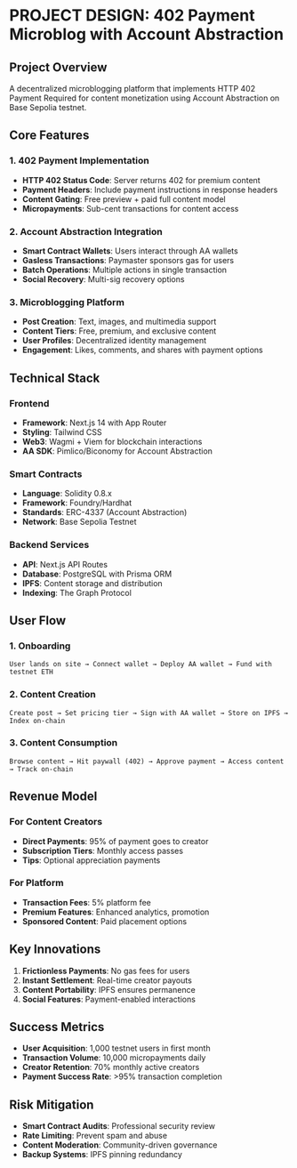 # PROJECT DESIGN: 402 Payment Microblog with Account Abstraction

## Project Overview

A decentralized microblogging platform that implements HTTP 402 Payment Required for content monetization using Account Abstraction on Base Sepolia testnet.

## Core Features

### 1. 402 Payment Implementation
- **HTTP 402 Status Code**: Server returns 402 for premium content
- **Payment Headers**: Include payment instructions in response headers
- **Content Gating**: Free preview + paid full content model
- **Micropayments**: Sub-cent transactions for content access

### 2. Account Abstraction Integration
- **Smart Contract Wallets**: Users interact through AA wallets
- **Gasless Transactions**: Paymaster sponsors gas for users
- **Batch Operations**: Multiple actions in single transaction
- **Social Recovery**: Multi-sig recovery options

### 3. Microblogging Platform
- **Post Creation**: Text, images, and multimedia support
- **Content Tiers**: Free, premium, and exclusive content
- **User Profiles**: Decentralized identity management
- **Engagement**: Likes, comments, and shares with payment options

## Technical Stack

### Frontend
- **Framework**: Next.js 14 with App Router
- **Styling**: Tailwind CSS
- **Web3**: Wagmi + Viem for blockchain interactions
- **AA SDK**: Pimlico/Biconomy for Account Abstraction

### Smart Contracts
- **Language**: Solidity 0.8.x
- **Framework**: Foundry/Hardhat
- **Standards**: ERC-4337 (Account Abstraction)
- **Network**: Base Sepolia Testnet

### Backend Services
- **API**: Next.js API Routes
- **Database**: PostgreSQL with Prisma ORM
- **IPFS**: Content storage and distribution
- **Indexing**: The Graph Protocol

## User Flow

### 1. Onboarding
```
User lands on site → Connect wallet → Deploy AA wallet → Fund with testnet ETH
```

### 2. Content Creation
```
Create post → Set pricing tier → Sign with AA wallet → Store on IPFS → Index on-chain
```

### 3. Content Consumption
```
Browse content → Hit paywall (402) → Approve payment → Access content → Track on-chain
```

## Revenue Model

### For Content Creators
- **Direct Payments**: 95% of payment goes to creator
- **Subscription Tiers**: Monthly access passes
- **Tips**: Optional appreciation payments

### For Platform
- **Transaction Fees**: 5% platform fee
- **Premium Features**: Enhanced analytics, promotion
- **Sponsored Content**: Paid placement options

## Key Innovations

1. **Frictionless Payments**: No gas fees for users
2. **Instant Settlement**: Real-time creator payouts
3. **Content Portability**: IPFS ensures permanence
4. **Social Features**: Payment-enabled interactions

## Success Metrics

- **User Acquisition**: 1,000 testnet users in first month
- **Transaction Volume**: 10,000 micropayments daily
- **Creator Retention**: 70% monthly active creators
- **Payment Success Rate**: >95% transaction completion

## Risk Mitigation

- **Smart Contract Audits**: Professional security review
- **Rate Limiting**: Prevent spam and abuse
- **Content Moderation**: Community-driven governance
- **Backup Systems**: IPFS pinning redundancy